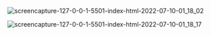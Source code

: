 ![screencapture-127-0-0-1-5501-index-html-2022-07-10-01_18_02](https://user-images.githubusercontent.com/97412434/178131114-94dfe6e4-94a9-4e84-b072-ef2183d9002b.png)

![screencapture-127-0-0-1-5501-index-html-2022-07-10-01_18_17](https://user-images.githubusercontent.com/97412434/178131116-9933f375-9121-4c2e-a643-cd233abf3261.png)
